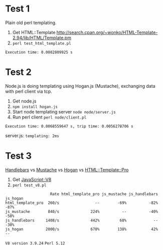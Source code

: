 Test 1
============

Plain old perl templating.

1. Get HTML::Template http://search.cpan.org/~wonko/HTML-Template-2.94/lib/HTML/Template.pm
2. ```perl test_html_template.pl```

```
Execution time: 0.0082809925 s
```

Test 2
============

Node.js is doing templating using Hogan.js (Mustache), exchanging data with perl client via tcp.

1. Get node.js
2. `npm install hogan.js`
3. Start node templating server `node node/server.js`
4. Run perl client `perl node/client.pl`

```
Execution time: 0.0068559647 s, trip time: 0.0056278706 s
```

server.js: `templating: 2ms`

Test 3
============

[Handlebars](http://handlebarsjs.com/) vs [Mustache](https://github.com/janl/mustache.js/) vs [Hogan](http://twitter.github.io/hogan.js/) vs [HTML::Template::Pro](http://search.cpan.org/~viy/HTML-Template-Pro-0.9509/lib/HTML/Template/Pro.pm)

1. Get [JavaScript::V8](http://search.cpan.org/~dgl/JavaScript-V8-0.07/lib/JavaScript/V8.pm)
2. `perl test_v8.pl`

```
                    Rate html_template_pro js_mustache js_handlebars    js_hogan
html_template_pro  260/s                --        -69%          -82%        -87%
js_mustache        840/s              224%          --          -40%        -58%
js_handlebars     1408/s              442%         68%            --        -30%
js_hogan          2000/s              670%        138%           42%          --
```

`V8 version 3.9.24`
`Perl 5.12`
